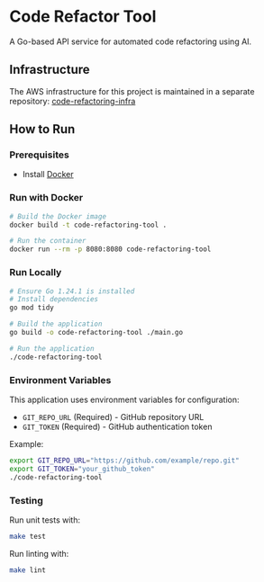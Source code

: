 # Code Refactor Tool

A Go-based API service for automated code refactoring using AI.

## Infrastructure

The AWS infrastructure for this project is maintained in a separate repository:
[code-refactoring-infra](https://github.com/kazemisoroush/code-refactoring-infra)

## How to Run

### Prerequisites
- Install [Docker](https://docs.docker.com/get-docker/)

### Run with Docker
```sh
# Build the Docker image
docker build -t code-refactoring-tool .

# Run the container
docker run --rm -p 8080:8080 code-refactoring-tool
```

### Run Locally
```sh
# Ensure Go 1.24.1 is installed
# Install dependencies
go mod tidy

# Build the application
go build -o code-refactoring-tool ./main.go

# Run the application
./code-refactoring-tool
```

### Environment Variables
This application uses environment variables for configuration:
- `GIT_REPO_URL` (Required) - GitHub repository URL
- `GIT_TOKEN` (Required) - GitHub authentication token

Example:
```sh
export GIT_REPO_URL="https://github.com/example/repo.git"
export GIT_TOKEN="your_github_token"
./code-refactoring-tool
```

### Testing
Run unit tests with:
```sh
make test
```

Run linting with:
```sh
make lint
```
